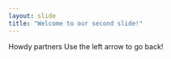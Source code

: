 ```yaml
---
layout: slide
title: "Welcome to our second slide!"
---
```

Howdy partners
Use the left arrow to go back!
